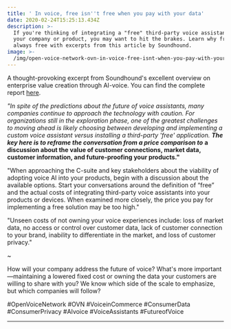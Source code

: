 ```yaml
---
title: ' In voice, free isn''t free when you pay with your data'
date: 2020-02-24T15:25:13.434Z
description: >-
  If you're thinking of integrating a "free" third-party voice assistant into
  your company or product, you may want to hit the brakes. Learn why free isn't
  always free with excerpts from this article by Soundhound.
image: >-
  /img/open-voice-network-ovn-in-voice-free-isnt-when-you-pay-with-your-data-blog.jpg
---
```

A thought-provoking excerpt from Soundhound's excellent overview on enterprise value creation through AI-voice. You can find the complete report [here](https://www.soundhound.com/brand-voice-strategy).

_"In spite of the predictions about the future of voice assistants, many companies continue to approach the technology with caution. For organizations still in the exploration phase, one of the greatest challenges to moving ahead is likely choosing between developing and implementing a custom voice assistant versus installing a third-party 'free' application. **The key here is to reframe the conversation from a price comparison to**_ **a discussion about the value of customer connections, market data, customer information, and future-proofing your products."**

"When approaching the C-suite and key stakeholders about the viability of adopting voice AI into your products, begin with a discussion about the available options. Start your conversations around the definition of “free” and the actual costs of integrating third-party voice assistants into your products or devices. When examined more closely, the price you pay for implementing a free solution may be too high."

"Unseen costs of not owning your voice experiences include: loss of market data, no access or control over customer data, lack of customer connection to your brand, inability to differentiate in the market, and loss of customer privacy."

~

How will your company address the future of voice? What's more important—maintaining a lowered fixed cost or owning the data your customers are willing to share with you? We know which side of the scale to emphasize, but which companies will follow?

\#OpenVoiceNetwork #OVN #VoiceinCommerce #ConsumerData #ConsumerPrivacy #AIvoice #VoiceAssistants #FutureofVoice

****
